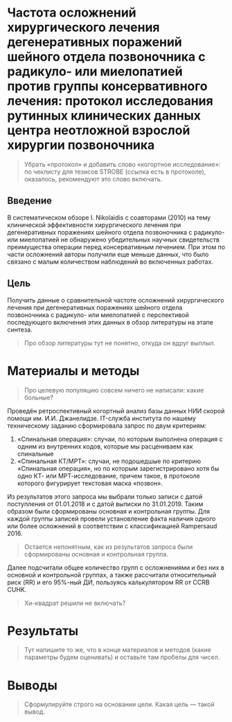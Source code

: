 # Частота осложнений хирургического лечения дегенеративных поражений шейного отдела позвоночника с радикуло- или миелопатией против группы консервативного лечения: протокол исследования рутинных клинических данных центра неотложной взрослой хирургии позвоночника

> Убрать «протокол» и добавить слово «когортное исследование»: по чеклисту для тезисов STROBE (ссылка есть в протоколе), оказалось, рекомендуют это слово включать.

## Введение

В систематическом обзоре I. Nikolaidis с соавторами (2010) на тему клинической эффективности хирургического лечения при дегенеративных поражениях шейного отдела позвоночника с радикуло- или миелопатией не обнаружено убедительных научных свидетельств преимущества операции перед консервативным лечением. При этом по части осложнений авторы получили еще меньше данных, что было связано с малым количеством наблюдений во включенных работах.

## Цель

Получить данные о сравнительной частоте осложнений хирургического лечения при дегенеративных поражениях шейного отдела позвоночника с радикуло- или миелопатией с перспективой последующего включения этих данных в обзор литературы на этапе синтеза.

> Про обзор литературы тут не понятно, откуда он вдруг выплыл.

# Материалы и методы

> Про целевую популяцию совсем ничего не написали: какие больные?

Проведён ретроспективный когортный анализ базы данных НИИ скорой помощи им. И.И. Джанелидзе. IT-служба института по нашему техническому заданию сформировала запрос по двум критериям: 
1. «Спинальная операция»: случаи, по которым выполнена операция с одним из внутренних кодов, которые мы расцениваем как спинальные
2. «Спинальная КТ/МРТ»: случаи, не подошедшые по критерию «Спинальная операция», но по которым зарегистрировано хотя бы одно КТ- или МРТ-исследование, причем такое, в протоколе которого фигурирует текстовая маска «позвон».

Из результатов этого запроса мы выбрали только записи с датой поступления от 01.01.2018 и с датой выписки по 31.01.2019. Таким образом были сформированы основная и контрольная группы. Для каждой группы записей провели установление факта наличия одного или более осложнений в соответствии с классификацией Rampersaud 2016.

> Остается непонятным, как из результатов запроса были сформированы основная и контрольная группа.

Далее подсчитали общее количество групп с осложнениями и без них в основной и контрольной группах, а также рассчитали относительный риск (RR) и его 95%-ный ДИ, пользуясь калькулятором RR от CCRB CUHK.

> Хи-квадрат решили не включать?

# Результаты

> Тут напишите то же, что в конце материалов и методов (какие параметры будем оценивать) и оставьте там пробелы для чисел.

# Выводы

> Сформулируйте строго на основании цели. Какая цель — такой вывод.
